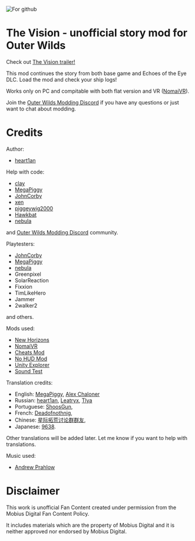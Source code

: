 ![For github](https://user-images.githubusercontent.com/106444732/186694560-4665cb15-2c78-4d36-a05e-47988c733d9a.png)


# The Vision - unofficial story mod for Outer Wilds
Check out [The Vision trailer!](https://youtu.be/iUcBzdljHfE)

This mod continues the story from both base game and Echoes of the Eye DLC. Load the mod and check your ship logs!

Works only on PC and compitable with both flat version and VR ([NomaiVR](https://outerwildsmods.com/mods/nomaivr)).

Join the [Outer Wilds Modding Discord](https://discord.gg/MvbCbBz6Q6) if you have any questions or just want to chat about modding.

# Credits
Author:
- [heart1an](https://github.com/hearth1an)

Help with code:
- [clay](https://github.com/FreezeDriedMangos)
- [MegaPiggy](https://github.com/MegaPiggy)
- [JohnCorby](https://github.com/JohnCorby)
- [xen](https://github.com/xen-42)
- [piggeywig2000](https://github.com/piggeywig2000)
- [Hawkbat](https://github.com/Hawkbat)
- [nebula](https://github.com/misternebula)

and [Outer Wilds Modding Discord](https://discord.gg/MvbCbBz6Q6) community.

Playtesters:
- [JohnCorby](https://github.com/JohnCorby)
- [MegaPiggy](https://github.com/MegaPiggy)
- [nebula](https://github.com/misternebula)
- Greenpixel
- SolarReaction
- Fixxion
- TimLikeHero
- Jammer
- 2walker2

and others.
 
Mods used:
- [New Horizons](https://outerwildsmods.com/mods/newhorizons)
- [NomaiVR](https://outerwildsmods.com/mods/nomaivr)
- [Cheats Mod](https://outerwildsmods.com/mods/cheatsmod)
- [No HUD Mod](https://www.reddit.com/r/outerwilds/comments/qiubmu/i_patched_the_no_hud_mod_to_work_with_the_dlc)
- [Unity Explorer](https://outerwildsmods.com/mods/unityexplorer)
- [Sound Test](https://outerwildsmods.com/mods/soundtest)

Translation credits:
- English: [MegaPiggy](https://github.com/MegaPiggy), [Alex Chaloner](https://github.com/AlexChaloner)
- Russian: [heart1an](https://github.com/hearth1an), [Leatryx](https://github.com/Leatryx), [Tlya](https://github.com/Tllya)
- Portuguese: [ShoosGun](https://github.com/ShoosGun),
- French: [Deadofnothnig](https://github.com/Deadofnothing),
- Сhinese: [星际拓荒讨论群群友](https://github.com/REME-easy),
- Japanese: [9638](https://github.com/96-38).


Other translations will be added later. Let me know if you want to help with translations.

Music used:
- [Andrew Prahlow](https://youtu.be/Jo7TQIxdRow)

# Disclaimer
This work is unofficial Fan Content created under permission from the Mobius Digital Fan Content Policy.

It includes materials which are the property of Mobius Digital and it is neither approved nor endorsed by Mobius Digital.
